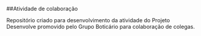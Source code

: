 ##Atividade de colaboração

<p>Repositório criado para desenvolvimento da atividade do Projeto Desenvolve promovido pelo Grupo Boticário para colaboração de colegas.</p>

